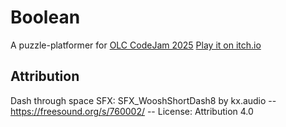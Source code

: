 # Boolean
A puzzle-platformer for [OLC CodeJam 2025](https://itch.io/jam/olc-codejam-2025)
[Play it on itch.io](https://infinitecoder.itch.io/boolean)

## Attribution
Dash through space SFX:
SFX_WooshShortDash8 by kx.audio -- https://freesound.org/s/760002/ -- License: Attribution 4.0
